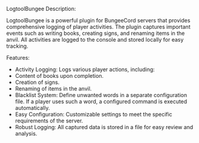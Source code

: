 LogtoolBungee
Description:

LogtoolBungee is a powerful plugin for BungeeCord servers that provides comprehensive logging of player activities. The plugin captures important events such as writing books, creating signs, and renaming items in the anvil. All activities are logged to the console and stored locally for easy tracking.

Features:

- Activity Logging: Logs various player actions, including:
- Content of books upon completion.
- Creation of signs.
- Renaming of items in the anvil.
- Blacklist System: Define unwanted words in a separate configuration file. If a player uses such a word, a configured command is executed automatically.
- Easy Configuration: Customizable settings to meet the specific requirements of the server.
- Robust Logging: All captured data is stored in a file for easy review and analysis.
